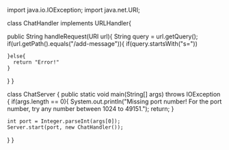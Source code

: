 import java.io.IOException;
import java.net.URI;

class ChatHandler implements URLHandler{

  public String handleRequest(URI url){
    String query = url.getQuery();
    if(url.getPath().equals("/add-message")){
      if(query.startsWith("s="))
      
    }else{
      return "Error!"
    }
  }
}

class ChatServer {
  public static void main(String[] args) throws IOException {
    if(args.length == 0){
      System.out.println("Missing port number! For the port number, try any number between 1024 to 49151.");
      return;
    }
    
    int port = Integer.parseInt(args[0]);
    Server.start(port, new ChatHandler());
  }
}
